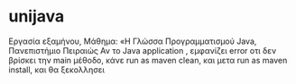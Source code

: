 # unijava
Εργασία εξαμήνου, Μάθημα:  «Η Γλώσσα Προγραμματισμού Java, Πανεπιστήμιο Πειραιώς
Αν το Java application , εμφανίζει error οτι δεν βρίσκει την main μέθοδο, κάνε run as maven clean, και μετα run as maven install, και θα ξεκολλησει
